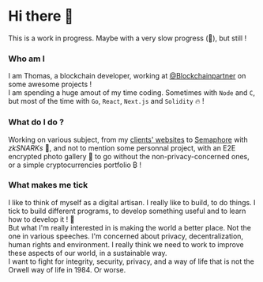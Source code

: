 # Hi there 👋

This is a work in progress. Maybe with a very slow progress (🧐), but still !

### Who am I
I am Thomas, a blockchain developer, working at [@Blockchainpartner](https://github.com/Blockchainpartner) on some awesome projects !   
I am spending a huge amout of my time coding. Sometimes with `Node` and `C`, but most of the time with `Go`, `React`, `Next.js` and `Solidity` 🔥 !

### What do I do ?
Working on various subject, from my [clients' websites](https://vie-legia-conseil.com/) to [Semaphore](https://github.com/appliedzkp/semaphore) with *zkSNARKs* 🔐, and not to mention some personnal project, with an E2E encrypted photo gallery 🌇 to go without the non-privacy-concerned ones, or a simple cryptocurrencies portfolio ₿ !


### What makes me tick
I like to think of myself as a digital artisan. I really like to build, to do things. I tick to build different programs, to develop something useful and to learn how to develop it ! 🧱  
But what I'm really interested in is making the world a better place. Not the one in various speeches. I'm concerned about privacy, decentralization, human rights and environment. I really think we need to work to improve these aspects of our world, in a sustainable way.  
I want to fight for integrity, security, privacy, and a way of life that is not the Orwell way of life in 1984. Or worse.
